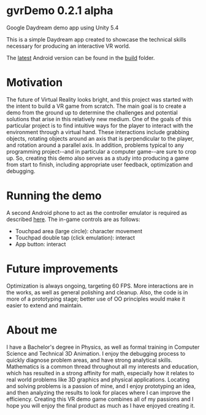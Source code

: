 # gvrDemo 0.2.1 alpha
Google Daydream demo app using Unity 5.4

This is a simple Daydream app created to showcase the technical skills necessary for producing an interactive VR world.

The [latest](https://github.com/jdknox/vrDemo/blob/master/build/jeff_knox_vr_demo.apk) Android version can be found in the [build](https://github.com/jdknox/vrDemo/tree/master/build) folder.


# Motivation
The future of Virtual Reality looks bright, and this project was started with the intent to build a VR game from scratch.  The main goal is to create a demo from the ground up to determine the challenges and potential solutions that arise in this relatively new medium.  One of the goals of this particular project is to find intuitive ways for the player to interact with the environment through a virtual hand.  These interactions include grabbing objects, rotating objects around an axis that is perpendicular to the player, and rotation around a parallel axis.  In addition, problems typical to any programming project--and in particular a computer game--are sure to crop up.  So, creating this demo also serves as a study into producing a game from start to finish, including appropriate user feedback, optimization and debugging.


# Running the demo
A second Android phone to act as the controller emulator is required as described [here](https://developers.google.com/vr/concepts/controller-emulator).
The in-game controls are as follows:
* Touchpad area (large circle): character movement
* Touchpad double tap (click emulation): interact
* App button: interact


# Future improvements
Optimization is always ongoing, targeting 60 FPS.  More interactions are in the works, as well as general polishing and cleanup.  Also, the code is in more of a prototyping stage; better use of OO principles would make it easier to extend and maintain.


# About me
I have a Bachelor's degree in Physics, as well as formal training in Computer Science and Technical 3D Animation.  I enjoy the debugging process to quickly diagnose problem areas, and have strong analytical skills.  Mathematics is a common thread throughout all my interests and education, which has resulted in a strong affinity for math, especially how it relates to real world problems like 3D graphics and physical applications.  Locating and solving problems is a passion of mine, and I enjoy prototyping an idea, and then analyzing the results to look for places where I can improve the efficiency.  Creating this VR demo game combines all of my passions and I hope you will enjoy the final product as much as I have enjoyed creating it.
